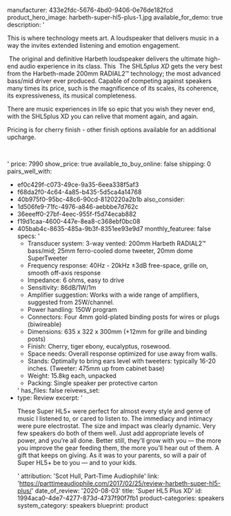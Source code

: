 manufacturer: 433e2fdc-5676-4bd0-9406-0e76de182fcd
product_hero_image: harbeth-super-hl5-plus-1.jpg
available_for_demo: true
description: '<p>This is where technology meets art. A loudspeaker that delivers music in a way the invites extended listening and emotion engagement.</p><p>&nbsp;The original and definitive Harbeth loudspeaker delivers the ultimate high-end audio experience in its class. This&nbsp; The SHL5<i>plus XD</i> gets the very best from the Harbeth-made 200mm RADIAL2™ technology; the most advanced bass/mid driver ever produced. Capable of competing against speakers many times its price, such is the magnificence of its scales, its coherence, its expressiveness, its musical completeness.&nbsp;</p><p>There are music experiences in life so epic that you wish they never end, with the SHL5plus XD you can relive that moment again, and again.&nbsp;<br></p><p>Pricing is for cherry finish - other finish options available for an additional upcharge.&nbsp;&nbsp;</p><p><br></p>'
price: 7990
show_price: true
available_to_buy_online: false
shipping: 0
pairs_well_with:
  - ef0c429f-c073-49ce-9a35-6eea338f5af3
  - f68da2f0-4c64-4a85-b435-5d5ca4a14768
  - 40b975f0-95bc-48c6-90cd-8120220a2b1b
also_consider:
  - 1d506fe9-71fc-4976-a846-aebbbe7d762c
  - 36eeeff0-27bf-4eec-955f-f5d74ecab882
  - f19d1caa-4600-447e-8ea8-c368ebf0bc08
  - 405bab4c-8635-485a-9b3f-8351ee93e9d7
monthly_featuree: false
specs: '<ul><li>Transducer system:&nbsp;3-way vented: 200mm Harbeth RADIAL2™ bass/mid; 25mm ferro-cooled dome tweeter, 20mm dome SuperTweeter<br></li><li>Frequency response:&nbsp;40Hz - 20kHz ±3dB free-space, grille on, smooth off-axis response<br></li><li>Impedance:&nbsp;6 ohms, easy to drive<br></li><li>Sensitivity:&nbsp;86dB/1W/1m<br></li><li>Amplifier suggestion:&nbsp;Works with a wide range of amplifiers, suggested from 25W/channel.<br></li><li>Power handling:&nbsp;150W program<br></li><li>Connectors:&nbsp;Four 4mm gold-plated binding posts for wires or plugs (biwireable)<br></li><li>Dimensions:&nbsp;635 x 322 x 300mm (+12mm for grille and binding posts)<br></li><li>Finish:&nbsp;Cherry, tiger ebony, eucalyptus, rosewood.<br></li><li>Space needs:&nbsp;Overall response optimized for use away from walls.<br></li><li>Stands:&nbsp;Optimally to bring ears level with tweeters: typically 16-20 inches. (Tweeter: 475mm up from cabinet base)<br></li><li>Weight:&nbsp;15.8kg each, unpacked<br></li><li>Packing:&nbsp;Single speaker per protective carton<br></li></ul>'
has_files: false
reivews_set:
  -
    type: Review
    excerpt: '<p>These Super HL5+ were&nbsp;perfect for almost every style and genre of music I listened to, or cared to listen to. The immediacy and intimacy were pure electrostat. The size and impact was clearly dynamic. Very few speakers do both of them well. Just add appropriate levels of power, and you’re all done.&nbsp;Better still, they’ll grow with you — the more you improve the gear feeding them, the more you’ll hear out of them. A gift that keeps on giving. As it was to your parents, so will a pair of Super HL5+ be&nbsp;to you — and to your kids.</p>'
    attribution: 'Scot Hull, Part-Time Audiophile'
    link: 'https://parttimeaudiophile.com/2017/02/25/review-harbeth-super-hl5-plus/'
    date_of_review: '2020-08-03'
title: 'Super HL5 Plus XD'
id: 1994aca0-4de7-4277-873d-4737f90f7fb1
product-categories: speakers
system_category: speakers
blueprint: product
